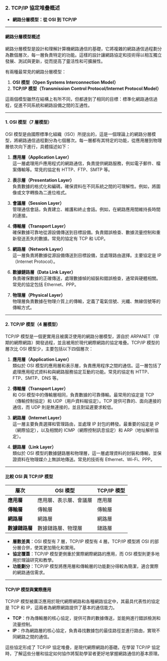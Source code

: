 ### 2. **TCP/IP 協定堆疊概述**  
   - **網路分層模型：從 OSI 到 TCP/IP**  

---

#### **網路分層模型概述**
網路分層模型是設計和理解計算機網路通信的基礎，它將複雜的網路通信過程劃分為數個層次，每一層負責特定的功能。這樣的設計讓網路協定和技術得以相互獨立發展、測試與更新，從而提高了靈活性和可擴展性。

有兩種最常見的網路分層模型：
1. **OSI 模型（Open Systems Interconnection Model）**
2. **TCP/IP 模型（Transmission Control Protocol/Internet Protocol Model）**

這兩個模型雖然在結構上有所不同，但都達到了相同的目標：標準化網路通信過程，促進不同系統和網路設備之間的互通性。

---

#### **1. OSI 模型（7 層模型）**

OSI 模型是由國際標準化組織（ISO）所提出的，這是一個理論上的網路分層模型，將網路通信過程劃分為七個層次。每一層都有其特定的功能，從應用層到物理層依次向下進行，具體描述如下：

1. **應用層（Application Layer）**  
   這一層處理用戶應用程式的網路通信，負責提供網路服務，例如電子郵件、檔案傳輸等。常見的協定有 HTTP、FTP、SMTP 等。

2. **表示層（Presentation Layer）**  
   負責數據的格式化和編碼，確保資料在不同系統之間的可理解性。例如，將圖像或文字轉換為二進位格式。

3. **會議層（Session Layer）**  
   管理通信會話，負責建立、維護和終止會話。例如，在網路應用間維持長時間的連接。

4. **傳輸層（Transport Layer）**  
   確保數據可靠地從源設備傳送到目標設備。負責錯誤檢查、數據流量控制和重新發送丟失的數據。常見的協定有 TCP 和 UDP。

5. **網路層（Network Layer）**  
   這一層負責將數據從源設備傳送到目標設備，並處理路由選擇。主要協定是 IP（Internet Protocol）。

6. **數據鏈路層（Data Link Layer）**  
   負責確保數據的正確傳送，處理數據幀的組裝和錯誤檢查，通常與硬體相關。常見的協定包括 Ethernet、PPP。

7. **物理層（Physical Layer）**  
   物理層負責數據在物理介質上的傳輸，定義了電氣信號、光纖、無線信號等的傳輸方式。

---

#### **2. TCP/IP 模型（4 層模型）**

TCP/IP 模型是一個更實用且被廣泛使用的網路分層模型，源自於 ARPANET（早期的網際網路）開發過程，並且被用於現代網際網路的協定堆疊。TCP/IP 模型的層次比 OSI 模型少，主要包括以下四個層次：

1. **應用層（Application Layer）**  
   類似於 OSI 模型的應用層和表示層，負責應用程序之間的通信。這一層包括了處理應用程式資料和與網路服務協定互動的功能。常見的協定有 HTTP、FTP、SMTP、DNS 等。

2. **傳輸層（Transport Layer）**  
   和 OSI 模型中的傳輸層相同，負責數據的可靠傳輸。最常用的協定是 TCP（傳輸控制協定）和 UDP（用戶資料報協定）。TCP 提供可靠的、面向連接的通信，而 UDP 則是無連接的，並且對延遲要求較低。

3. **網路層（Internet Layer）**  
   這一層主要負責選擇和管理路由，並處理 IP 封包的轉發。最重要的協定是 IP（網際協定），以及相關的 ICMP（網際控制訊息協定）和 ARP（地址解析協定）。

4. **鏈路層（Link Layer）**  
   類似於 OSI 模型的數據鏈路層和物理層，這一層處理資料的封裝和傳輸，並保證資料在物理媒介上無誤地傳送。常見的技術有 Ethernet、Wi-Fi、PPP。

---

#### **比較 OSI 與 TCP/IP 模型**

| **層次**           | **OSI 模型**         | **TCP/IP 模型**       |
|--------------------|----------------------|-----------------------|
| **應用層**         | 應用層、表示層、會議層 | 應用層               |
| **傳輸層**         | 傳輸層               | 傳輸層               |
| **網路層**         | 網路層               | 網路層               |
| **數據鏈路層**     | 數據鏈路層、物理層   | 鏈路層               |

- **層數差異**：OSI 模型有 7 層，TCP/IP 模型有 4 層。TCP/IP 模型將 OSI 的部分層合併，使其更加簡化和實用。
- **協定覆蓋**：TCP/IP 模型更側重於實際網際網路的應用，而 OSI 模型則更多地用於理論研究和教學。
- **功能劃分**：TCP/IP 模型將應用層和傳輸層的功能劃分得較為簡潔，適合實際的網路通信需求。

---

#### **TCP/IP 模型與實際應用**

TCP/IP 模型被廣泛應用於現代網際網路和各種網路協定中，其最具代表性的協定是 TCP 和 IP，這兩者為網際網路提供了基本的通信能力。

- **TCP**：作為傳輸層的核心協定，提供可靠的數據傳送，並能夠進行錯誤檢測和流量控制。
- **IP**：作為網路層的核心協定，負責尋找數據包的最佳路徑並進行路由，實現不同網路之間的通信。

這些協定形成了 TCP/IP 協定堆疊，是現代網際網路的基礎。在學習 TCP/IP 協定時，了解這些分層和協定如何協作將幫助學習者更好地掌握網路通信的基本原理。